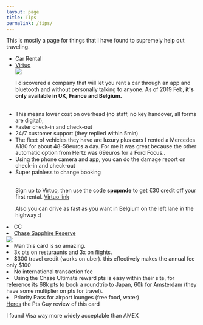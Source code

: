 ```yaml
---
layout: page
title: Tips
permalink: /tips/
---
```


This is mostly a page for things that I have found to supremely help out traveling.

<div class="space">

<ul>
  <li class="gear_header">Car Rental
 <li class="gear_li"><a href="http://bit.ly/VirtuoApp">Virtuo</a> </li>

<div class="post-image"><img src="https://cdn.leadersleague.com/origami-redaction/media/cache/articles/full_article/578decd0ee56e.jpg" class="gear"/></div>

I discovered a company that will let you rent a car through an app and bluetooth and without personally talking to anyone. As of 2019 Feb, <strong>it's only available in UK, France and Belgium.</strong>
<br><br>
<li>This means lower cost on overhead (no staff, no key handover, all forms are digital), 
<li>Faster check-in and check-out
<li>24/7 customer support (they replied within 5min)
<li>The fleet of vehicles they have are luxury plus cars I rented a Mercedes A180 for about 48-58euros a day. For me it was great because the other automatic option from Hertz was 69euros for a Ford Focus..
<li>Using the phone camera and app, you can do the damage report on check-in and check-out
<li>Super painless to change booking
<br><br>
<p>Sign up to Virtuo, then use the code <strong>spupmde</strong> to get €30 credit off your first rental. 
<a href="http://bit.ly/VirtuoApp">Virtuo link</a>

<p>Also you can drive as fast as you want in Belgium on the left lane in the highway :)
</div>

<div class="space">
  <li class="gear_header">CC
<li class="gear_li"><a href="https://creditcards.chase.com/rewards-credit-cards/chase-sapphire-reserve?CELL=6290">Chase Sapphire Reserve </a></li>

<div class="post-image"><img src="https://i2.wp.com/arichjourney.com/wp-content/uploads/2017/12/chase-sapphire-reserve-card-mst4.jpeg" class="gear"/></div>
<li>Man this card is so amazing. 
<li>3x pts on resturaunts and 3x on flights.
<li>$300 travel credit (works on uber). this effectively makes the annual fee only $100
<li>No international transaction fee
<li>Using the Chase Ultimate reward pts is easy within their site, for reference its 68k pts to book a roundtrip to Japan, 60k for Amsterdam (they have some multiplier on pts for travel).
<li>Priority Pass for airport lounges (free food, water)
<br>
<a href="https://thepointsguy.com/guide/chase-sapphire-reserve-review/">Heres</a> the Pts Guy review of this card
<p>I found Visa way more widely acceptable than AMEX
</div>
